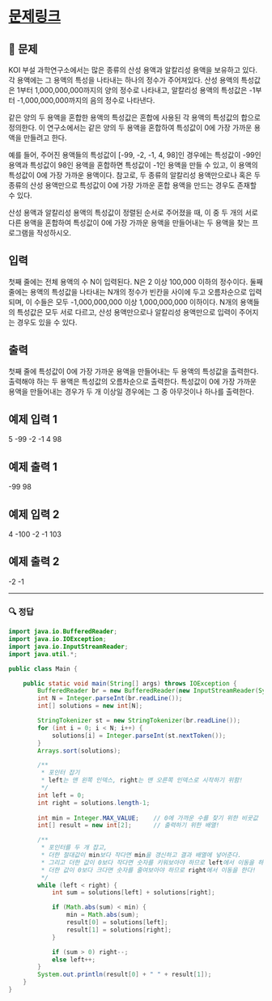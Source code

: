 # [문제링크](https://www.acmicpc.net/problem/2467)

## 📝 문제

KOI 부설 과학연구소에서는 많은 종류의 산성 용액과 알칼리성 용액을 보유하고 있다. 각 용액에는 그 용액의 특성을 나타내는 하나의 정수가 주어져있다. 산성 용액의 특성값은 1부터 1,000,000,000까지의 양의 정수로 나타내고, 알칼리성 용액의 특성값은 -1부터 -1,000,000,000까지의 음의 정수로 나타낸다.

같은 양의 두 용액을 혼합한 용액의 특성값은 혼합에 사용된 각 용액의 특성값의 합으로 정의한다. 이 연구소에서는 같은 양의 두 용액을 혼합하여 특성값이 0에 가장 가까운 용액을 만들려고 한다. 

예를 들어, 주어진 용액들의 특성값이 [-99, -2, -1, 4, 98]인 경우에는 특성값이 -99인 용액과 특성값이 98인 용액을 혼합하면 특성값이 -1인 용액을 만들 수 있고, 이 용액의 특성값이 0에 가장 가까운 용액이다. 참고로, 두 종류의 알칼리성 용액만으로나 혹은 두 종류의 산성 용액만으로 특성값이 0에 가장 가까운 혼합 용액을 만드는 경우도 존재할 수 있다.

산성 용액과 알칼리성 용액의 특성값이 정렬된 순서로 주어졌을 때, 이 중 두 개의 서로 다른 용액을 혼합하여 특성값이 0에 가장 가까운 용액을 만들어내는 두 용액을 찾는 프로그램을 작성하시오.

## 입력

첫째 줄에는 전체 용액의 수 N이 입력된다. N은 2 이상 100,000 이하의 정수이다. 둘째 줄에는 용액의 특성값을 나타내는 N개의 정수가 빈칸을 사이에 두고 오름차순으로 입력되며, 이 수들은 모두 -1,000,000,000 이상 1,000,000,000 이하이다. N개의 용액들의 특성값은 모두 서로 다르고, 산성 용액만으로나 알칼리성 용액만으로 입력이 주어지는 경우도 있을 수 있다.

## 출력

첫째 줄에 특성값이 0에 가장 가까운 용액을 만들어내는 두 용액의 특성값을 출력한다. 출력해야 하는 두 용액은 특성값의 오름차순으로 출력한다. 특성값이 0에 가장 가까운 용액을 만들어내는 경우가 두 개 이상일 경우에는 그 중 아무것이나 하나를 출력한다.

## 예제 입력 1 

5
-99 -2 -1 4 98

## 예제 출력 1 

-99 98

## 예제 입력 2 

4
-100 -2 -1 103

## 예제 출력 2 

-2 -1

---

### 🔍 정답

```java
import java.io.BufferedReader;
import java.io.IOException;
import java.io.InputStreamReader;
import java.util.*;

public class Main {

    public static void main(String[] args) throws IOException {
        BufferedReader br = new BufferedReader(new InputStreamReader(System.in));
        int N = Integer.parseInt(br.readLine());
        int[] solutions = new int[N];

        StringTokenizer st = new StringTokenizer(br.readLine());
        for (int i = 0; i < N; i++) {
            solutions[i] = Integer.parseInt(st.nextToken());
        }
        Arrays.sort(solutions);

        /**
         * 포인터 잡기
         * left는 맨 왼쪽 인덱스, right는 맨 오른쪽 인덱스로 시작하기 위함!
         */
        int left = 0;
        int right = solutions.length-1;
        
        int min = Integer.MAX_VALUE;    // 0에 가까운 수를 찾기 위한 비굣값
        int[] result = new int[2];      // 출력하기 위한 배열!

        /**
         * 포인터를 두 개 잡고,
         * 더한 절대값이 min보다 작다면 min을 갱신하고 결과 배열에 넣어준다.
         * 그리고 더한 값이 0보다 작다면 숫자를 키워보아야 하므로 left에서 이동을 하고
         * 더한 값이 0보다 크다면 숫자를 줄여보아야 하므로 right에서 이동을 한다!
         */
        while (left < right) {
            int sum = solutions[left] + solutions[right];

            if (Math.abs(sum) < min) {
                min = Math.abs(sum);
                result[0] = solutions[left];
                result[1] = solutions[right];
            }

            if (sum > 0) right--;
            else left++;
        }
        System.out.println(result[0] + " " + result[1]);
    }
}
```
